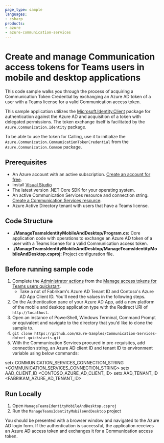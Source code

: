 ```yaml
---
page_type: sample
languages:
- csharp
products:
- azure
- azure-communication-services
---
```


# Create and manage Communication access tokens for Teams users in mobile and desktop applications

This code sample walks you through the process of acquiring a Communication Token Credential by exchanging an Azure AD token of a user with a Teams license for a valid Communication access token.

This sample application utilizes the [Microsoft.Identity.Client](https://docs.microsoft.com/dotnet/api/microsoft.identity.client?view=azure-dotnet) package for authentication against the Azure AD and acquisition of a token with delegated permissions. The token exchange itself is facilitated by the `Azure.Communication.Identity` package.

To be able to use the token for Calling, use it to initialize the `Azure.Communication.CommunicationTokenCredential` from the `Azure.Communication.Common` package.

## Prerequisites

- An Azure account with an active subscription. [Create an account for free](https://azure.microsoft.com/free/?WT.mc_id=A261C142F).
- Install [Visual Studio](https://visualstudio.microsoft.com/downloads/)
- The latest version .NET Core SDK for your operating system.
- An active Communication Services resource and connection string. [Create a Communication Services resource](https://docs.microsoft.com/azure/communication-services/quickstarts/create-communication-resource/).
- Azure Active Directory tenant with users that have a Teams license.

## Code Structure

- **./ManageTeamsIdentityMobileAndDesktop/Program.cs:** Core application code with operations to exchange an Azure AD token of a user with a Teams license for a valid Communication access token.
- **./ManageTeamsIdentityMobileAndDesktop/ManageTeamsIdentityMobileAndDesktop.csproj:** Project configuration file.

## Before running sample code

1. Complete the [Administrator actions](https://docs.microsoft.com/azure/communication-services/quickstarts/manage-teams-identity?pivots=programming-language-csharp) from the [Manage access tokens for Teams users quickstart](https://docs.microsoft.com/azure/communication-services/quickstarts/manage-teams-identity).
   - Take a not of Fabrikam's Azure AD Tenant ID and Contoso's Azure AD App Client ID. You'll need the values in the following steps.
1. On the Authentication pane of your Azure AD App, add a new platform of the mobile and desktop application type with the Redirect URI of `http://localhost`.
1. Open an instance of PowerShell, Windows Terminal, Command Prompt or equivalent and navigate to the directory that you'd like to clone the sample to.
1. `git clone https://github.com/Azure-Samples/Communication-Services-dotnet-quickstarts.git`
1. With the Communication Services procured in pre-requisites, add connection string, an Azure AD client ID and tenant ID to environment variable using below commands:

setx COMMUNICATION_SERVICES_CONNECTION_STRING <COMMUNICATION_SERVICES_CONNECTION_STRING>
setx AAD_CLIENT_ID <CONTOSO_AZURE_AD_CLIENT_ID>
setx AAD_TENANT_ID <FABRIKAM_AZURE_AD_TENANT_ID>

## Run Locally

1. Open `ManageTeamsIdentityMobileAndDesktop.csproj`
2. Run the `ManageTeamsIdentityMobileAndDesktop` project

You should be presented with a browser window and navigated to the Azure AD login form. If the authentication is successful, the application receives an Azure AD access token and exchanges it for a Communication access token.